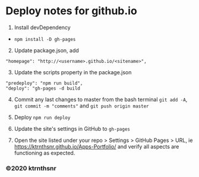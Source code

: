# Deploy notes for github.io

1. Install devDependency

- `npm install -D gh-pages`

2. Update package.json, add

`"homepage": "http://<username>.github.io/<sitename>",`

3. Update the scripts property in the package.json

```
"predeploy": "npm run build",
"deploy": "gh-pages -d build
```

4. Commit any last changes to master from the bash terminal
`git add -A`, `git commit -m "comments"` and `git push origin master`

5. Deploy
`npm run deploy`

6. Update the site's settings in GitHub to `gh-pages`

7. Open the site listed under your repo > Settings > GitHub Pages > URL, ie https://ktrnthsnr.github.io/Apps-Portfolio/ and verify all aspects are functioning as expected.

### ©️2020 ktrnthsnr